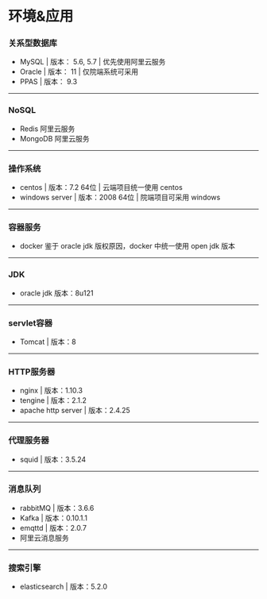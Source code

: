 环境&应用
===

### 关系型数据库
* MySQL | 版本： 5.6, 5.7 | 优先使用阿里云服务
* Oracle | 版本： 11 | 仅院端系统可采用
* PPAS | 版本： 9.3

***
### NoSQL
* Redis 阿里云服务
* MongoDB 阿里云服务

***
### 操作系统
* centos | 版本：7.2 64位 | 云端项目统一使用 centos
* windows server | 版本：2008 64位 | 院端项目可采用 windows

***
### 容器服务
* docker 鉴于 oracle jdk 版权原因，docker 中统一使用 open jdk 版本

***
### JDK
* oracle jdk 版本：8u121

***
### servlet容器
* Tomcat | 版本：8

***
### HTTP服务器
* nginx | 版本：1.10.3
* tengine | 版本：2.1.2
* apache http server | 版本：2.4.25

***
### 代理服务器
* squid | 版本：3.5.24

***
### 消息队列
* rabbitMQ | 版本：3.6.6
* Kafka | 版本：0.10.1.1
* emqttd | 版本：2.0.7
* 阿里云消息服务

***
### 搜索引擎
* elasticsearch | 版本：5.2.0